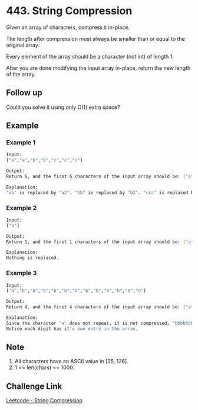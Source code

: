 # 443. String Compression

Given an array of characters, compress it in-place.

The length after compression must always be smaller than or equal to the original array.

Every element of the array should be a character (not int) of length 1.

After you are done modifying the input array in-place, return the new length of the array.

## Follow up

Could you solve it using only O(1) extra space?

## Example

### Example 1

```bash
Input:
["a","a","b","b","c","c","c"]

Output:
Return 6, and the first 6 characters of the input array should be: ["a","2","b","2","c","3"]

Explanation:
"aa" is replaced by "a2". "bb" is replaced by "b2". "ccc" is replaced by "c3".
```

### Example 2

```bash
Input:
["a"]

Output:
Return 1, and the first 1 characters of the input array should be: ["a"]

Explanation:
Nothing is replaced.
```

### Example 3

```bash
Input:
["a","b","b","b","b","b","b","b","b","b","b","b","b"]

Output:
Return 4, and the first 4 characters of the input array should be: ["a","b","1","2"].

Explanation:
Since the character "a" does not repeat, it is not compressed. "bbbbbbbbbbbb" is replaced by "b12".
Notice each digit has it's own entry in the array.
```

## Note

 1. All characters have an ASCII value in [35, 126].
 2. 1 <= len(chars) <= 1000.

## Challenge Link

[Leetcode - String Compression](https://leetcode.com/problems/string-compression/)
